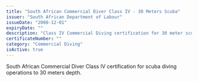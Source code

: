 ```yaml
---
title: "South African Commercial Diver Class IV - 30 Meters Scuba"
issuer: "South African Department of Labour"
issueDate: "2008-12-01"
expiryDate: ""
description: "Class IV Commercial Diving certification for 30 meter scuba operations"
certificateNumber: ""
category: "Commercial Diving"
isActive: true
---
```


South African Commercial Diver Class IV certification for scuba diving operations to 30 meters depth. 